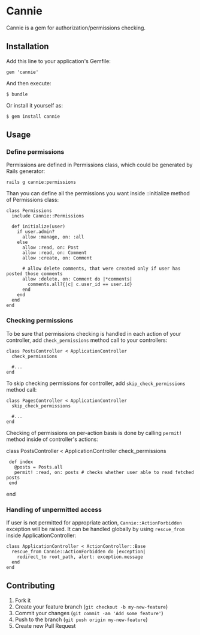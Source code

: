 # Cannie

Cannie is a gem for authorization/permissions checking.

## Installation

Add this line to your application's Gemfile:

    gem 'cannie'

And then execute:

    $ bundle

Or install it yourself as:

    $ gem install cannie

## Usage

### Define permissions

Permissions are defined in Permissions class, which could be generated by Rails generator:

    rails g cannie:permissions

Than you can define all the permissions you want inside ::initialize method of Permissions class:

    class Permissions
      include Cannie::Permissions

      def initialize(user)
        if user.admin?
          allow :manage, on: :all
        else
          allow :read, on: Post
          allow :read, on: Comment
          allow :create, on: Comment

          # allow delete comments, that were created only if user has posted those comments
          allow :delete, on: Comment do |*comments|
            comments.all?{|c| c.user_id == user.id}
          end
        end
      end
    end

### Checking permissions

To be sure that permissions checking is handled in each action of your controller, add `check_permissions` method call to your controllers:

    class PostsController < ApplicationController
      check_permissions

      #...
    end

To skip checking permissions for controller, add `skip_check_permissions` method call:

    class PagesController < ApplicationController
      skip_check_permissions

      #...
    end

Checking of permissions on per-action basis is done by calling `permit!` method inside of controller's actions:

   class PostsController < ApplicationController
     check_permissions

     def index
       @posts = Posts.all
       permit! :read, on: posts # checks whether user able to read fetched posts
     end
   end

### Handling of unpermitted access

If user is not permitted for appropriate action, `Cannie::ActionForbidden` exception will be raised.
It can be handled globally by using `rescue_from` inside ApplicationController:

    class ApplicationController < ActionController::Base
      rescue_from Cannie::ActionForbidden do |exception|
        redirect_to root_path, alert: exception.message
      end
    end

## Contributing

1. Fork it
2. Create your feature branch (`git checkout -b my-new-feature`)
3. Commit your changes (`git commit -am 'Add some feature'`)
4. Push to the branch (`git push origin my-new-feature`)
5. Create new Pull Request
